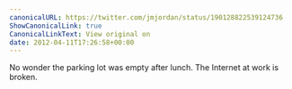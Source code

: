 ```yaml
---
canonicalURL: https://twitter.com/jmjordan/status/190128822539124736
ShowCanonicalLink: true
CanonicalLinkText: View original on
date: 2012-04-11T17:26:58+00:00
---
```

No wonder the parking lot was empty after lunch. The Internet at work is broken.